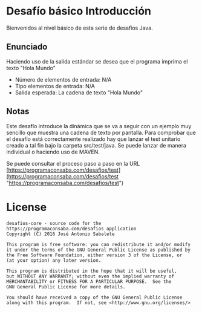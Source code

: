 # Desafío básico Introducción
Bienvenidos al nivel básico de esta serie de desafíos Java.

## Enunciado
Haciendo uso de la salida estándar se desea que el programa imprima el texto "Hola Mundo"

*   Número de elementos de entrada: N/A
*   Tipo elementos de entrada: N/A
*   Salida esperada: La cadena de texto "Hola Mundo"

## Notas
Este desafío introduce la dinámica que se va a seguir con un ejemplo muy sencillo que muestra una cadena de texto por pantalla.
Para comprobar que el desafío está correctamente realizado hay que lanzar el test unitario creado a tal fin bajo la carpeta src/test/java. Se puede lanzar de manera individual o haciendo uso de MAVEN.

Se puede consultar el proceso paso a paso en la URL [https://programaconsaba.com/desafios/test](https://programaconsaba.com/desafios/test "https://programaconsaba.com/desafios/test")   

# License
    desafios-core - source code for the https://programaconsaba.com/desafios application
    Copyright (C) 2016 José Antonio Sabalete

    This program is free software: you can redistribute it and/or modify
    it under the terms of the GNU General Public License as published by
    the Free Software Foundation, either version 3 of the License, or
    (at your option) any later version.

    This program is distributed in the hope that it will be useful,
    but WITHOUT ANY WARRANTY; without even the implied warranty of
    MERCHANTABILITY or FITNESS FOR A PARTICULAR PURPOSE.  See the
    GNU General Public License for more details.

    You should have received a copy of the GNU General Public License
    along with this program.  If not, see <http://www.gnu.org/licenses/>
